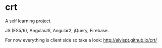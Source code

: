 # crt
A self learning project. 

JS (ES5/6), AngularJS, Angular2, jQuery, Firebase.

For now everything is client side so take a look: http://elvispt.github.io/crt/
